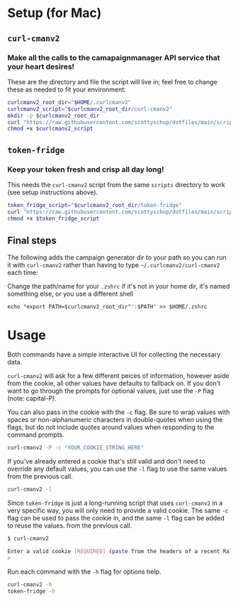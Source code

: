 # Setup (for Mac)
## `curl-cmanv2`
### Make all the calls to the camapaignmanager API service that your heart desires!
These are the directory and file the script will live in; feel free to change these as needed to fit your environment:
```sh
curlcmanv2_root_dir="$HOME/.curlcmanv2"
curlcmanv2_script="$curlcmanv2_root_dir/curl-cmanv2"
mkdir -p $curlcmanv2_root_dir
curl "https://raw.githubusercontent.com/scottyschup/dotfiles/main/scripts/curl-cmanv2" > $curlcmanv2_script
chmod +x $curlcmanv2_script
```

## `token-fridge`
### Keep your token fresh and crisp all day long!
This needs the `curl-cmanv2` script from the same `scripts` directory to work (see setup instructions above).
```sh
token_fridge_script="$curlcmanv2_root_dir/token-fridge"
curl "https://raw.githubusercontent.com/scottyschup/dotfiles/main/scripts/token-fridge" > $token_fridge_script
chmod +x $token_fridge_script
```

## Final steps
The following adds the campaign generator dir to your path so you can run it with `curl-cmanv2`
rather than having to type `~/.curlcmanv2/curl-cmanv2` each time:

Change the path/name for your `.zshrc` if it's not in your home dir, it's named something else, or
you use a different shell
```
echo "export PATH=$curlcmanv2_root_dir"':$PATH' >> $HOME/.zshrc
```

# Usage
Both commands have a simple interactive UI for collecting the necessary data.

`curl-cmanv2` will ask for a few different peices of information, however aside from the
cookie, all other values have defaults to fallback on. If you don't want to go through the prompts
for optional values, just use the `-P` flag (note: capital-P).

You can also pass in the cookie with the `-c` flag. Be sure to wrap values with spaces or
non-alphanumeric characters in double-quotes when using the flags, but do not include quotes around
values when responding to the command prompts.
```sh
curl-cmanv2 -P -c "YOUR_COOKIE_STRING_HERE"
```

If you've already entered a cookie that's still valid and don't need to override any default values,
you can use the `-l` flag to use the same values from the previous call.
```sh
curl-cmanv2 -l
```

Since `token-fridge` is just a long-running script that uses `curl-cmanv2` in a very specific way,
you will only need to provide a valid cookie. The same `-c` flag can be used to pass the cookie in,
and the same `-l` flag can be added to reuse the values.
from the previous call.
```sh
$ curl-cmanv2

Enter a valid cookie [REQUIRED] (paste from the headers of a recent RallyEngine call to the desired tenant):
>
```

Run each command with the `-h` flag for options help.
```sh
curl-cmanv2 -h
token-fridge -h
```
